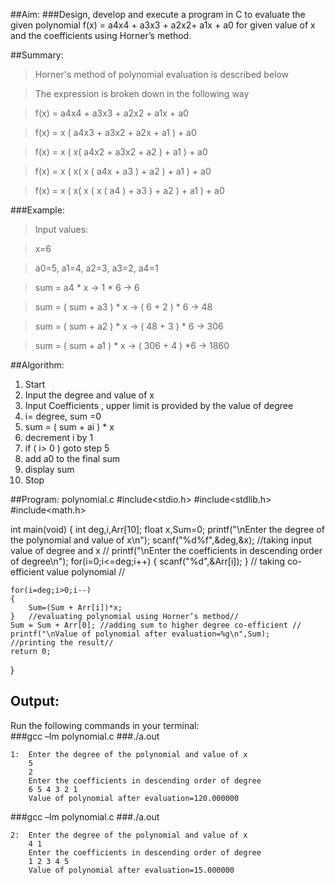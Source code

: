 ##Aim:
###Design, develop and execute a program in C to evaluate the given polynomial    f(x) = a4x4 + a3x3 + a2x2+ a1x + a0   for given value of x and the coefficients using Horner’s method.

##Summary:
>Horner's method of polynomial evaluation is described below

>The expression is broken down  in the following way

>f(x) =  a4x4 +  a3x3 + a2x2 + a1x + a0

>f(x) =  x ( a4x3 +  a3x2 + a2x + a1 ) + a0

>f(x) =  x (  x(   a4x2 +  a3x2 + a2 )  + a1 ) + a0

>f(x) =  x (  x(   x ( a4x +  a3 ) + a2 )  + a1 ) + a0

>f(x) =  x (  x(   x (   x (  a4 )  +  a3 ) + a2 )  + a1 ) + a0


###Example:

>Input values:

>x=6

>a0=5, a1=4, a2=3, a3=2, a4=1

>sum =    a4  * x   		→  1 * 6 		→ 6

>sum =    ( sum + a3 )  * x	→  ( 6 + 2 ) * 6 	→ 48

>sum =    ( sum + a2 )  * x 	→  ( 48  + 3 ) * 6	→  306

>sum =    ( sum + a1 )  * x 	→  ( 306  + 4 ) *6	→  1860


##Algorithm:
1.  Start
2.  Input the degree and value of x
3.  Input Coefficients , upper limit is provided  by the value of degree
4.  i= degree,  sum =0
5.  sum = ( sum + ai ) * x
6.  decrement i by 1
7.  if ( i> 0 ) goto step 5
8.  add a0 to the final sum
9.  display sum
10. Stop

##Program: polynomial.c
#include<stdio.h>
#include<stdlib.h>
#include<math.h>

int main(void)
{
    int deg,i,Arr[10];
    float x,Sum=0;
    printf("\nEnter the degree of the polynomial and value of x\n");
    scanf("%d%f",&deg,&x); //taking input value of degree and x //
    printf("\nEnter the coefficients in descending order of degree\n");
    for(i=0;i<=deg;i++)
    {
        scanf("%d",&Arr[i]);
    }    // taking co-efficient value polynomial //

    for(i=deg;i>0;i--)
    {
        Sum=(Sum + Arr[i])*x;
    }   //evaluating polynomial using Horner’s method//
    Sum = Sum + Arr[0]; //adding sum to higher degree co-efficient //
    printf("\nValue of polynomial after evaluation=%g\n",Sum);
    //printing the result//
    return 0;
}
## Output:

Run the following commands in your terminal:<br>
###gcc –lm polynomial.c
###./a.out

	1:	Enter the degree of the polynomial and value of x
		5
		2
		Enter the coefficients in descending order of degree
		6 5 4 3 2 1
		Value of polynomial after evaluation=120.000000



###gcc –lm polynomial.c
###./a.out

	2: 	Enter the degree of the polynomial and value of x
		4 1
		Enter the coefficients in descending order of degree
		1 2 3 4 5
		Value of polynomial after evaluation=15.000000
